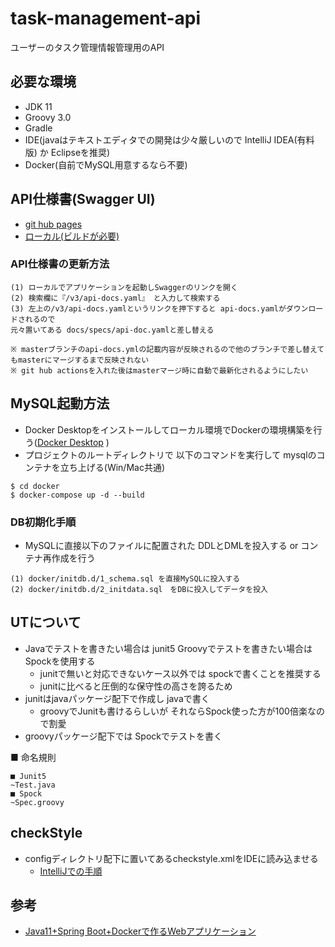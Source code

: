 # task-management-api

ユーザーのタスク管理情報管理用のAPI

## 必要な環境

- JDK 11
- Groovy 3.0
- Gradle
- IDE(javaはテキストエディタでの開発は少々厳しいので IntelliJ IDEA(有料版) か Eclipseを推奨)
- Docker(自前でMySQL用意するなら不要)

## API仕様書(Swagger UI)

- [git hub pages](https://dev-fjk.github.io/task-management-api/)
- [ローカル(ビルドが必要)](http://localhost:8080/swagger-ui/index.html)

### API仕様書の更新方法

~~~
(1) ローカルでアプリケーションを起動しSwaggerのリンクを開く
(2) 検索欄に『/v3/api-docs.yaml』 と入力して検索する
(3) 左上の/v3/api-docs.yamlというリンクを押下すると api-docs.yamlがダウンロードされるので 
元々置いてある docs/specs/api-doc.yamlと差し替える

※ masterブランチのapi-docs.ymlの記載内容が反映されるので他のブランチで差し替えてもmasterにマージするまで反映されない
※ git hub actionsを入れた後はmasterマージ時に自動で最新化されるようにしたい
~~~

## MySQL起動方法

- Docker Desktopをインストールしてローカル環境でDockerの環境構築を行う([Docker Desktop](https://www.docker.com/products/docker-desktop) )
- プロジェクトのルートディレクトリで 以下のコマンドを実行して mysqlのコンテナを立ち上げる(Win/Mac共通)

~~~
$ cd docker
$ docker-compose up -d --build
~~~

### DB初期化手順

- MySQLに直接以下のファイルに配置された DDLとDMLを投入する or コンテナ再作成を行う

~~~
(1) docker/initdb.d/1_schema.sql を直接MySQLに投入する
(2) docker/initdb.d/2_initdata.sql　をDBに投入してデータを投入
~~~

## UTについて
- Javaでテストを書きたい場合は junit5 Groovyでテストを書きたい場合はSpockを使用する
    - junitで無いと対応できないケース以外では spockで書くことを推奨する 
    - junitに比べると圧倒的な保守性の高さを誇るため 
- junitはjavaパッケージ配下で作成し javaで書く
    - groovyでJunitも書けるらしいが それならSpock使った方が100倍楽なので割愛
- groovyパッケージ配下では Spockでテストを書く

■ 命名規則
~~~
■ Junit5
~Test.java
■ Spock
~Spec.groovy
~~~

## checkStyle

- configディレクトリ配下に置いてあるcheckstyle.xmlをIDEに読み込ませる
    - [IntelliJでの手順](https://qiita.com/kent-hamaguchi/items/f4d2a5594c3c4d3195ab)

## 参考

- [Java11+Spring Boot+Dockerで作るWebアプリケーション](https://blog.mmmcorp.co.jp/blog/2019/01/19/java11_springboot_docker/)
